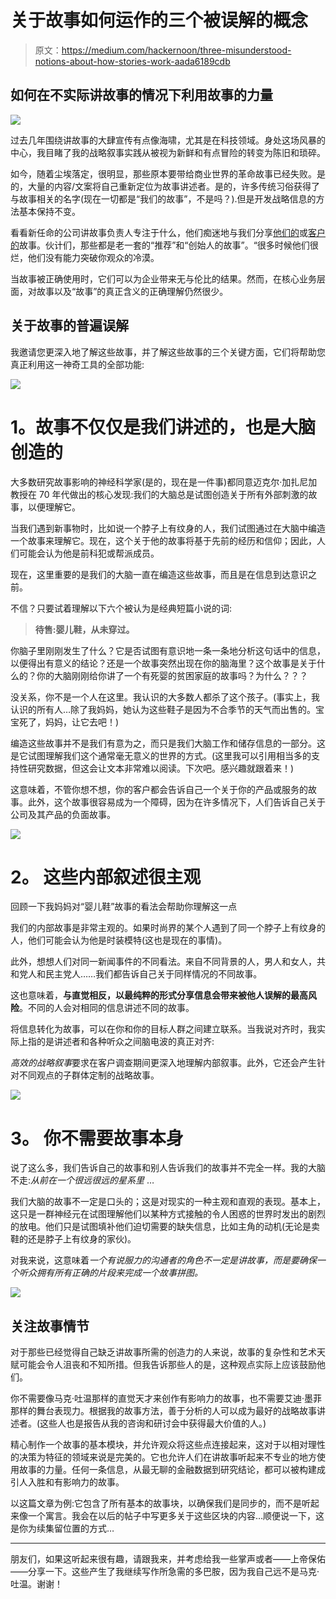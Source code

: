 # 关于故事如何运作的三个被误解的概念

> 原文：<https://medium.com/hackernoon/three-misunderstood-notions-about-how-stories-work-aada6189cdb>

## **如何在不实际讲故事的情况下利用故事的力量**

![](img/1550fff8184570627e74fab82ed3d4ba.png)

过去几年围绕讲故事的大肆宣传有点像海啸，尤其是在科技领域。身处这场风暴的中心，我目睹了我的战略叙事实践从被视为新鲜和有点冒险的转变为陈旧和琐碎。

如今，随着尘埃落定，很明显，那些原本要带给商业世界的革命故事已经失败。是的，大量的内容/文案将自己重新定位为故事讲述者。是的，许多传统习俗获得了与故事相关的名字(现在一切都是“我们的故事”，不是吗？).但是开发战略信息的方法基本保持不变。

看看新任命的公司讲故事负责人专注于什么，他们痴迷地与我们分享[他们的](https://youtu.be/qLBs2AW2X64)或[客户的](https://youtu.be/gBMK3qPn3CQ)故事。伙计们，那些都是老一套的“推荐”和“创始人的故事”。“很多时候他们很烂，他们没有能力突破你观众的冷漠。

当故事被正确使用时，它们可以为企业带来无与伦比的结果。然而，在核心业务层面，对故事以及“故事”的真正含义的正确理解仍然很少。

## **关于故事的普遍误解**

我邀请您更深入地了解这些故事，并了解这些故事的三个关键方面，它们将帮助您真正利用这一神奇工具的全部功能:

![](img/371fd3f14393bb9fc1383876c77c900e.png)

# **1。故事不仅仅是我们讲述的，也是大脑创造的**

大多数研究故事影响的神经科学家(是的，现在是一件事)都同意迈克尔·加扎尼加教授在 70 年代做出的核心发现:我们的大脑总是试图创造关于所有外部刺激的故事，以便理解它。

当我们遇到新事物时，比如说一个脖子上有纹身的人，我们试图通过在大脑中编造一个故事来理解它。现在，这个关于他的故事将基于先前的经历和信仰；因此，人们可能会认为他是前科犯或帮派成员。

现在，这里重要的是我们的大脑一直在编造这些故事，而且是在信息到达意识之前。

不信？只要试着理解以下六个被认为是经典短篇小说的词:

> **待售:婴儿鞋，从未穿过。**

你脑子里刚刚发生了什么？它是否试图有意识地一条一条地分析这句话中的信息，以便得出有意义的结论？还是一个故事突然出现在你的脑海里？这个故事是关于什么的？你的大脑刚刚给你讲了一个有死婴的贫困家庭的故事吗？为什么？？？

没关系，你不是一个人在这里。我认识的大多数人都杀了这个孩子。(事实上，我认识的所有人…除了我妈妈，她认为这些鞋子是因为不合季节的天气而出售的。宝宝死了，妈妈，让它去吧！)

编造这些故事并不是我们有意为之，而只是我们大脑工作和储存信息的一部分。这是它试图理解我们这个通常毫无意义的世界的方式。(这里我可以引用相当多的支持性研究数据，但这会让文本非常难以阅读。下次吧。感兴趣就跟着来！)

这意味着，不管你想不想，你的客户都会告诉自己一个关于你的产品或服务的故事。此外，这个故事很容易成为一个障碍，因为在许多情况下，人们告诉自己关于公司及其产品的负面故事。

![](img/ac9c88c5613c96bd7dccef0b7e4d0060.png)

# **2。** **这些内部叙述很主观**

回顾一下我妈妈对“婴儿鞋”故事的看法会帮助你理解这一点

我们的内部故事是非常主观的。如果时尚界的某个人遇到了同一个脖子上有纹身的人，他们可能会认为他是时装模特(这也是现在的事情)。

此外，想想人们对同一新闻事件的不同看法。来自不同背景的人，男人和女人，共和党人和民主党人……我们都告诉自己关于同样情况的不同故事。

这也意味着，**与直觉相反，以最纯粹的形式分享信息会带来被他人误解的最高风险**。不同的人会对相同的信息讲述不同的故事。

将信息转化为故事，可以在你和你的目标人群之间建立联系。当我说对齐时，我实际上指的是讲述者和各种听众之间脑电波的真正对齐:

*高效的战略叙事*要求在客户调查期间更深入地理解内部叙事。此外，它还会产生针对不同观点的子群体定制的战略故事。

![](img/5090b4f023ced5ece4418b22558926d8.png)

# **3。** **你不需要故事本身**

说了这么多，我们告诉自己的故事和别人告诉我们的故事并不完全一样。我的大脑不走:*从前在一个很远很远的星系里* …

我们大脑的故事不一定是口头的；这是对现实的一种主观和直观的表现。基本上，这只是一群神经元在试图理解他们以某种方式接触的令人困惑的世界时发出的剧烈的放电。他们只是试图填补他们迫切需要的缺失信息，比如主角的动机(无论是卖鞋的还是脖子上有纹身的家伙)。

对我来说，这意味着*一个有说服力的沟通者的角色不一定是讲故事，而是要确保一个听众拥有所有正确的片段来完成一个故事拼图。*

![](img/23d7cb9c8ae6e952844e86713b3b0b1e.png)

## **关注故事情节**

对于那些已经觉得自己缺乏讲故事所需的创造力的人来说，故事的复杂性和艺术天赋可能会令人沮丧和不知所措。但我告诉那些人的是，这种观点实际上应该鼓励他们。

你不需要像马克·吐温那样的直觉天才来创作有影响力的故事，也不需要艾迪·墨菲那样的舞台表现力。根据我的故事方法，善于分析的人可以成为最好的战略故事讲述者。(这些人也是报告从我的咨询和研讨会中获得最大价值的人。)

精心制作一个故事的基本模块，并允许观众将这些点连接起来，这对于以相对理性的决策为特征的领域来说是完美的。它也允许人们在讲故事听起来不专业的地方使用故事的力量。任何一条信息，从最无聊的金融数据到研究结论，都可以被构建成引人入胜和有影响力的故事。

以这篇文章为例:它包含了所有基本的故事块，以确保我们是同步的，而不是听起来像一个寓言。我会在以后的帖子中写更多关于这些区块的内容…顺便说一下，这是你为续集留位置的方式…

_____

朋友们，如果这听起来很有趣，请跟我来，并考虑给我一些掌声或者——上帝保佑——分享一下。这些产生了我继续写作所急需的多巴胺，因为我自己远不是马克·吐温。谢谢！